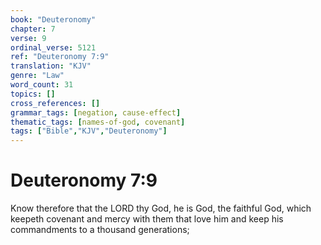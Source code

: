 ```yaml
---
book: "Deuteronomy"
chapter: 7
verse: 9
ordinal_verse: 5121
ref: "Deuteronomy 7:9"
translation: "KJV"
genre: "Law"
word_count: 31
topics: []
cross_references: []
grammar_tags: [negation, cause-effect]
thematic_tags: [names-of-god, covenant]
tags: ["Bible","KJV","Deuteronomy"]
---
```


# Deuteronomy 7:9

Know therefore that the LORD thy God, he is God, the faithful God, which keepeth covenant and mercy with them that love him and keep his commandments to a thousand generations;
